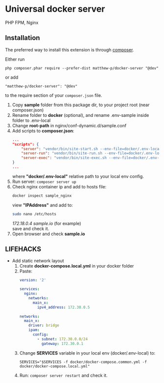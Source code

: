 Universal docker server
===========================
PHP FPM, Nginx  

Installation
------------

The preferred way to install this extension is through [composer](http://getcomposer.org/download/).

Either run

```
php composer.phar require --prefer-dist matthew-p/docker-server "@dev"
```

or add

```
"matthew-p/docker-server": "@dev"
```

to the require section of your `composer.json` file.

1. Copy **sample** folder from this package dir, to your project root (near composer.json) 
2. Rename folder to **docker** (optional), and rename .env-sample inside folder to .env-local
3. Change **root-path** in nginx/conf-dynamic.d/sample.conf
4. Add scripts to **composer.json**:
    ```json
    ...
    "scripts": {
        "server": "vendor/bin/site-start.sh --env-file=docker/.env-local",
        "server-run": "vendor/bin/site-run.sh --env-file=docker/.env-local",
        "server-exec": "vendor/bin/site-exec.sh --env-file=docker/.env-local"
    }
    ...
    ```
    where **"docker/.env-local"** relative path to your local env config.
5. Run server: ```composer server up ```
6. Check nginx container ip and add to hosts file:
    ```bash
    docker inspect sample_nginx
    ```
    view **"IPAddress"** and add to:
    ```bash
    sudo nano /etc/hosts
    ```
    _172.18.0.4 sample.io_ (for example)  
    save and check it.
7. Open browser and check **sample.io**
    
    
**LIFEHACKS** 
---

 - Add static network layout
    1. Create **docker-compose.local.yml** in your docker folder
    2. Paste:
        ```yml
        version: '2'
        
        services:
          nginx:
            networks:
              main_x:
                ipv4_address: 172.30.0.5
                
        networks:
          main_x:
            driver: bridge
            ipam:
              config:
                - subnet: 172.30.0.0/24
                  gateway: 172.30.0.1
        ```
    3. Change **SERVICES** variable in your local env (docker/.env-local) to:
        ```
        SERVICES="$SERVICES -f docker/docker-compose.common.yml -f docker/docker-compose.local.yml"
        ```
    4. Run: ```composer server restart``` and check it.